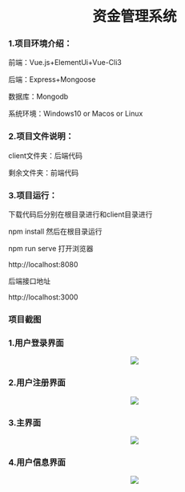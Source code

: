 <h1 align="center">资金管理系统</h1>

### 1.项目环境介绍：
前端：Vue.js+ElementUi+Vue-Cli3

后端：Express+Mongoose

数据库：Mongodb

系统环境：Windows10 or Macos or Linux

### 2.项目文件说明：
client文件夹：后端代码

剩余文件夹：前端代码

### 3.项目运行：
下载代码后分别在根目录进行和client目录进行

npm install
然后在根目录运行

npm run serve
打开浏览器

http://localhost:8080

后端接口地址

http://localhost:3000

### 项目截图

### 1.用户登录界面
<center>
<img src="https://github.com/Superlii/Static/login.png"/>
</center>

### 2.用户注册界面
<center>
<img src="https://github.com/Superlii/Static/register.png"/>
</center>

### 3.主界面
<center>
<img src="https://github.com/Superlii/Static/index.png"/>
</center>

### 4.用户信息界面
<center>
<img src="https://github.com/Superlii/Static/userInfo.png"/>
</center>
